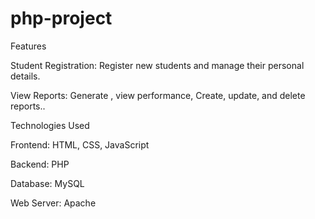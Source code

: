 # php-project
Features

Student Registration: Register new students and manage their personal details.

View Reports: Generate , view performance, Create, update, and delete reports..

             

Technologies Used

Frontend: HTML, CSS, JavaScript

Backend: PHP

Database: MySQL

Web Server: Apache
